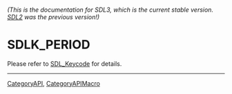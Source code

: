 ###### (This is the documentation for SDL3, which is the current stable version. [SDL2](https://wiki.libsdl.org/SDL2/) was the previous version!)
# SDLK_PERIOD

Please refer to [SDL_Keycode](SDL_Keycode) for details.

----
[CategoryAPI](CategoryAPI), [CategoryAPIMacro](CategoryAPIMacro)

